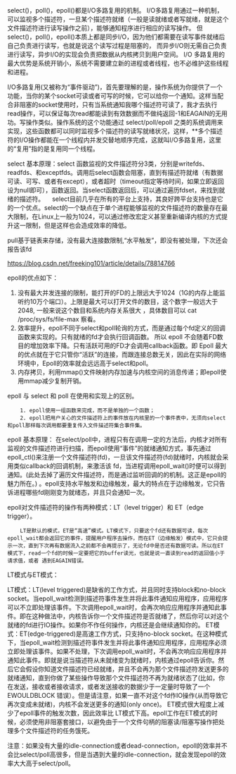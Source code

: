 select()，poll()，epoll()都是I/O多路复用的机制。
I/O多路复用通过一种机制，可以监视多个描述符，一旦某个描述符就绪（一般是读就绪或者写就绪，就是这个文件描述符进行读写操作之前），能够通知程序进行相应的读写操作。
但select()，poll()，epoll()本质上都是同步I/O，因为他们都需要在读写事件就绪后自己负责进行读写，也就是说这个读写过程是阻塞的，
而异步I/O则无需自己负责进行读写，异步I/O的实现会负责把数据从内核拷贝到用户空间。
I/O 多路复用的最大优势是系统开销小，系统不需要建立新的进程或者线程，也不必维护这些线程和进程。

I/O多路复用(又被称为“事件驱动”)，首先要理解的是，操作系统为你提供了一个功能，当你的某个socket可读或者可写的时候，它可以给你一个通知。这样当配合非阻塞的socket使用时，只有当系统通知我哪个描述符可读了，我才去执行read操作，可以保证每次read都能读到有效数据而不做纯返回-1和EAGAIN的无用功。写操作类似。操作系统的这个功能通过 select/poll/epoll 之类的系统调用来实现，这些函数都可以同时监视多个描述符的读写就绪状况，这样，**多个描述符的I/O操作都能在一个线程内并发交替地顺序完成，这就叫I/O多路复用，这里的“复用”指的是复用同一个线程。


select
基本原理：select 函数监视的文件描述符分3类，分别是writefds、readfds、和exceptfds。调用后select函数会阻塞，直到有描述符就绪（有数据 可读、可写、或者有except），或者超时（timeout指定等待时间，如果立即返回设为null即可），函数返回。当select函数返回后，可以通过遍历fdset，来找到就绪的描述符。
　select目前几乎在所有的平台上支持，其良好跨平台支持也是它的一个优点。select的一个缺点在于单个进程能够监视的文件描述符的数量存在最大限制，在Linux上一般为1024，可以通过修改宏定义甚至重新编译内核的方式提升这一限制，但是这样也会造成效率的降低。

pull基于链表来存储，没有最大连接数限制,“水平触发”，即没有被处理，下次还会报告该fd

https://blog.csdn.net/freeking101/article/details/78814766


epoll的优点如下：
1. 没有最大并发连接的限制，能打开的FD的上限远大于1024（1G的内存上能监听约10万个端口）。上限是最大可以打开文件的数目，这个数字一般远大于 2048, 一般来说这个数目和系统内存关系很大 ，具体数目可以 cat /proc/sys/fs/file-max 察看。
2. 效率提升，epoll不同于select和poll轮询的方式，而是通过每个fd定义的回调函数来实现的。只有就绪的fd才会执行回调函数。 所以 epoll 不会随着FD数目的增加效率下降。只有活跃可用的FD才会调用callback函数。即 Epoll 最大的优点就在于它只管你“活跃”的连接，而跟连接总数无关，因此在实际的网络环境中，Epoll的效率就会远远高于select和poll。
3. 内存拷贝，利用mmap()文件映射内存加速与内核空间的消息传递；即epoll使用mmap减少复制开销。


epoll 与 select 和 poll 在使用和实现上的区别。

        1. epoll使用一组函数来完成，而不是单独的一个函数；
        2. epoll把用户关心的文件描述符上的事件放在内核里的一个事件表中，无须向select和poll那样每次调用都要重复传入文件描述符集合事件集。


epoll 基本原理：
在select/poll中，进程只有在调用一定的方法后，内核才对所有监视的文件描述符进行扫描，而epoll使用“事件”的就绪通知方式，事先通过epoll_ctl()来注册一个文件描述符(fd)，一旦该文件描述符(fd)就绪时，内核就会采用类似callback的回调机制，来激活该 fd，当进程调用epoll_wait()时便可以得到通知。(此处去掉了遍历文件描述符，而是通过监听回调的的机制。这正是epoll的魅力所在。) 。epoll支持水平触发和边缘触发，最大的特点在于边缘触发，它只告诉进程哪些fd刚刚变为就绪态，并且只会通知一次。



epoll对文件描述符的操作有两种模式：LT（level trigger）和 ET（edge trigger）。



        LT是默认的模式，ET是“高速”模式。LT模式下，只要这个fd还有数据可读，每次 epoll_wait都会返回它的事件，提醒用户程序去操作，而在ET（边缘触发）模式中，它只会提示一次，直到下次再有数据流入之前都不会再提示了，无论fd中是否还有数据可读。所以在ET模式下，read一个fd的时候一定要把它的buffer读光，也就是说一直读到read的返回值小于请求值，或者 遇到EAGAIN错误。



LT模式与ET模式：


LT模式：LT(level triggered)是缺省的工作方式，并且同时支持block和no-block socket。当epoll_wait检测到描述符事件发生并将此事件通知应用程序，应用程序可以不立即处理该事件。下次调用epoll_wait时，会再次响应应用程序并通知此事件。即在这种做法中，内核告诉你一个文件描述符是否就绪了，然后你可以对这个就绪的fd进行IO操作。如果你不作任何操作，内核还是会继续通知你的。
ET模式：ET(edge-triggered)是高速工作方式，只支持no-block socket。在这种模式下，当epoll_wait检测到描述符事件发生并将此事件通知应用程序，应用程序必须立即处理该事件。如果不处理，下次调用epoll_wait时，不会再次响应应用程序并通知此事件。即就是说当描述符从未就绪变为就绪时，内核通过epoll告诉你。然后它会假设你知道文件描述符已经就绪，并且不会再为那个文件描述符发送更多的就绪通知，直到你做了某些操作导致那个文件描述符不再为就绪状态了(比如，你在发送，接收或者接收请求，或者发送接收的数据少于一定量时导致了一个EWOULDBLOCK 错误）。但是请注意，如果一直不对这个fd作IO操作(从而导致它再次变成未就绪)，内核不会发送更多的通知(only once)。
ET模式很大程度上减少了epoll事件的触发次数，因此效率比 LT模式下高。epoll工作在ET模式的时候，必须使用非阻塞套接口，以避免由于一个文件句柄的阻塞读/阻塞写操作把处理多个文件描述符的任务饿死。


注意：如果没有大量的idle-connection或者dead-connection，epoll的效率并不会比select/poll高很多，但是当遇到大量的idle-connection，就会发现epoll的效率大大高于select/poll。


